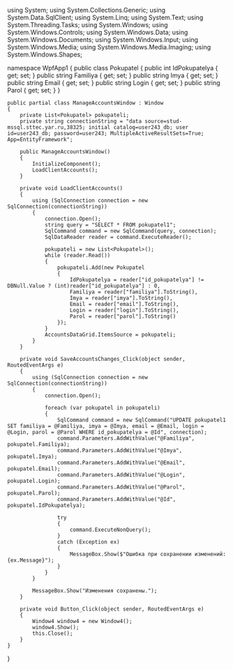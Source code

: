 using System;
using System.Collections.Generic;
using System.Data.SqlClient;
using System.Linq;
using System.Text;
using System.Threading.Tasks;
using System.Windows;
using System.Windows.Controls;
using System.Windows.Data;
using System.Windows.Documents;
using System.Windows.Input;
using System.Windows.Media;
using System.Windows.Media.Imaging;
using System.Windows.Shapes;

namespace WpfApp1
{
    public class Pokupatel
    {
        public int IdPokupatelya { get; set; }
        public string Familiya { get; set; }
        public string Imya { get; set; }
        public string Email { get; set; }
        public string Login { get; set; }
        public string Parol { get; set; }
    }

    public partial class ManageAccountsWindow : Window
    {
        private List<Pokupatel> pokupateli;
        private string connectionString = "data source=stud-mssql.sttec.yar.ru,38325; initial catalog=user243_db; user id=user243_db; password=user243; MultipleActiveResultSets=True; App=EntityFramework";

        public ManageAccountsWindow()
        {
            InitializeComponent();
            LoadClientAccounts();
        }

        private void LoadClientAccounts()
        {
            using (SqlConnection connection = new SqlConnection(connectionString))
            {
                connection.Open();
                string query = "SELECT * FROM pokupatel1";
                SqlCommand command = new SqlCommand(query, connection);
                SqlDataReader reader = command.ExecuteReader();

                pokupateli = new List<Pokupatel>();
                while (reader.Read())
                {
                    pokupateli.Add(new Pokupatel
                    {
                        IdPokupatelya = reader["id_pokupatelya"] != DBNull.Value ? (int)reader["id_pokupatelya"] : 0,
                        Familiya = reader["familiya"].ToString(),
                        Imya = reader["imya"].ToString(),
                        Email = reader["email"].ToString(),
                        Login = reader["login"].ToString(),
                        Parol = reader["parol"].ToString()
                    });
                }
                AccountsDataGrid.ItemsSource = pokupateli;
            }
        }

        private void SaveAccountsChanges_Click(object sender, RoutedEventArgs e)
        {
            using (SqlConnection connection = new SqlConnection(connectionString))
            {
                connection.Open();

                foreach (var pokupatel in pokupateli)
                {
                    SqlCommand command = new SqlCommand("UPDATE pokupatel1 SET familiya = @Familiya, imya = @Imya, email = @Email, login = @Login, parol = @Parol WHERE id_pokupatelya = @Id", connection);
                    command.Parameters.AddWithValue("@Familiya", pokupatel.Familiya);
                    command.Parameters.AddWithValue("@Imya", pokupatel.Imya);
                    command.Parameters.AddWithValue("@Email", pokupatel.Email);
                    command.Parameters.AddWithValue("@Login", pokupatel.Login);
                    command.Parameters.AddWithValue("@Parol", pokupatel.Parol);
                    command.Parameters.AddWithValue("@Id", pokupatel.IdPokupatelya);

                    try
                    {
                        command.ExecuteNonQuery();
                    }
                    catch (Exception ex)
                    {
                        MessageBox.Show($"Ошибка при сохранении изменений: {ex.Message}");
                    }
                }
            }

            MessageBox.Show("Изменения сохранены.");
        }

        private void Button_Click(object sender, RoutedEventArgs e)
        {
            Window4 window4 = new Window4();
            window4.Show();
            this.Close();
        }
    }
}
